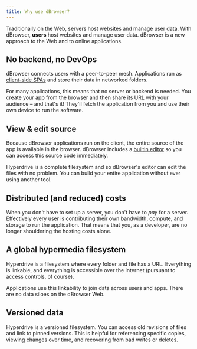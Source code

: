 ```yaml
---
title: Why use dBrowser?
---
```


Traditionally on the Web, servers host websites and manage user data. With dBrowser, **users** host websites and manage user data. dBrowser is a new approach to the Web and to online applications.

## No backend, no DevOps

dBrowser connects users with a peer-to-peer mesh. Applications run as [client-side SPAs](https://en.wikipedia.org/wiki/Single-page_application) and store their data in networked folders.

For many applications, this means that no server or backend is needed. You create your app from the browser and then share its URL with your audience – and that's it! They'll fetch the application from you and use their own device to run the software.

## View & edit source

Because dBrowser applications run on the client, the entire source of the app is available in the browser. dBrowser includes a [builtin editor](developers/using-the-editor.md) so you can access this source code immediately.

Hyperdrive is a complete filesystem and so dBrowser's editor can edit the files with no problem. You can build your entire application without ever using another tool.

## Distributed (and reduced) costs

When you don't have to set up a server, you don't have to _pay_ for a server. Effectively every user is contributing their own bandwidth, compute, and storage to run the application. That means that you, as a developer, are no longer shouldering the hosting costs alone.

## A global hypermedia filesystem

Hyperdrive is a filesystem where every folder and file has a URL. Everything is linkable, and everything is accessible over the Internet (pursuant to access controls, of course).

Applications use this linkability to join data across users and apps. There are no data siloes on the dBrowser Web.

## Versioned data

Hyperdrive is a versioned filesystem. You can access old revisions of files and link to pinned versions. This is helpful for referencing specific copies, viewing changes over time, and recovering from bad writes or deletes.
